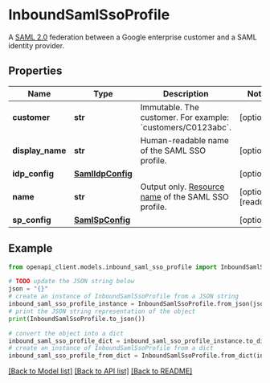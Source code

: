 # InboundSamlSsoProfile

A [SAML 2.0](https://www.oasis-open.org/standards#samlv2.0) federation between a Google enterprise customer and a SAML identity provider.

## Properties

Name | Type | Description | Notes
------------ | ------------- | ------------- | -------------
**customer** | **str** | Immutable. The customer. For example: &#x60;customers/C0123abc&#x60;. | [optional] 
**display_name** | **str** | Human-readable name of the SAML SSO profile. | [optional] 
**idp_config** | [**SamlIdpConfig**](SamlIdpConfig.md) |  | [optional] 
**name** | **str** | Output only. [Resource name](https://cloud.google.com/apis/design/resource_names) of the SAML SSO profile. | [optional] [readonly] 
**sp_config** | [**SamlSpConfig**](SamlSpConfig.md) |  | [optional] 

## Example

```python
from openapi_client.models.inbound_saml_sso_profile import InboundSamlSsoProfile

# TODO update the JSON string below
json = "{}"
# create an instance of InboundSamlSsoProfile from a JSON string
inbound_saml_sso_profile_instance = InboundSamlSsoProfile.from_json(json)
# print the JSON string representation of the object
print(InboundSamlSsoProfile.to_json())

# convert the object into a dict
inbound_saml_sso_profile_dict = inbound_saml_sso_profile_instance.to_dict()
# create an instance of InboundSamlSsoProfile from a dict
inbound_saml_sso_profile_from_dict = InboundSamlSsoProfile.from_dict(inbound_saml_sso_profile_dict)
```
[[Back to Model list]](../README.md#documentation-for-models) [[Back to API list]](../README.md#documentation-for-api-endpoints) [[Back to README]](../README.md)


